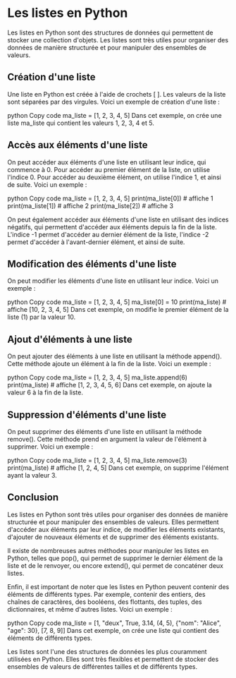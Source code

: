 
# Les listes en Python
Les listes en Python sont des structures de données qui permettent de stocker une collection d'objets. Les listes sont très utiles pour organiser des données de manière structurée et pour manipuler des ensembles de valeurs.

## Création d'une liste
Une liste en Python est créée à l'aide de crochets [ ]. Les valeurs de la liste sont séparées par des virgules. Voici un exemple de création d'une liste :

python
Copy code
ma_liste = [1, 2, 3, 4, 5]
Dans cet exemple, on crée une liste ma_liste qui contient les valeurs 1, 2, 3, 4 et 5.

## Accès aux éléments d'une liste
On peut accéder aux éléments d'une liste en utilisant leur indice, qui commence à 0. Pour accéder au premier élément de la liste, on utilise l'indice 0. Pour accéder au deuxième élément, on utilise l'indice 1, et ainsi de suite. Voici un exemple :

python
Copy code
ma_liste = [1, 2, 3, 4, 5]
print(ma_liste[0])  # affiche 1
print(ma_liste[1])  # affiche 2
print(ma_liste[2])  # affiche 3

On peut également accéder aux éléments d'une liste en utilisant des indices négatifs, qui permettent d'accéder aux éléments depuis la fin de la liste. L'indice -1 permet d'accéder au dernier élément de la liste, l'indice -2 permet d'accéder à l'avant-dernier élément, et ainsi de suite.

## Modification des éléments d'une liste
On peut modifier les éléments d'une liste en utilisant leur indice. Voici un exemple :

python
Copy code
ma_liste = [1, 2, 3, 4, 5]
ma_liste[0] = 10
print(ma_liste)  # affiche [10, 2, 3, 4, 5]
Dans cet exemple, on modifie le premier élément de la liste (1) par la valeur 10.

## Ajout d'éléments à une liste
On peut ajouter des éléments à une liste en utilisant la méthode append(). Cette méthode ajoute un élément à la fin de la liste. Voici un exemple :

python
Copy code
ma_liste = [1, 2, 3, 4, 5]
ma_liste.append(6)
print(ma_liste)  # affiche [1, 2, 3, 4, 5, 6]
Dans cet exemple, on ajoute la valeur 6 à la fin de la liste.

## Suppression d'éléments d'une liste
On peut supprimer des éléments d'une liste en utilisant la méthode remove(). Cette méthode prend en argument la valeur de l'élément à supprimer. Voici un exemple :

python
Copy code
ma_liste = [1, 2, 3, 4, 5]
ma_liste.remove(3)
print(ma_liste)  # affiche [1, 2, 4, 5]
Dans cet exemple, on supprime l'élément ayant la valeur 3.

## Conclusion
Les listes en Python sont très utiles pour organiser des données de manière structurée et pour manipuler des ensembles de valeurs. Elles permettent d'accéder aux éléments par leur indice, de modifier les éléments existants, d'ajouter de nouveaux éléments et de supprimer des éléments existants.

Il existe de nombreuses autres méthodes pour manipuler les listes en Python, telles que pop(), qui permet de supprimer le dernier élément de la liste et de le renvoyer, ou encore extend(), qui permet de concaténer deux listes.

Enfin, il est important de noter que les listes en Python peuvent contenir des éléments de différents types. Par exemple,
contenir des entiers, des chaînes de caractères, des booléens, des flottants, des tuples, des dictionnaires, et même d'autres listes. Voici un exemple :

python
Copy code
ma_liste = [1, "deux", True, 3.14, (4, 5), {"nom": "Alice", "age": 30}, [7, 8, 9]]
Dans cet exemple, on crée une liste qui contient des éléments de différents types.

Les listes sont l'une des structures de données les plus couramment utilisées en Python. Elles sont très flexibles et permettent de stocker des ensembles de valeurs de différentes tailles et de différents types.